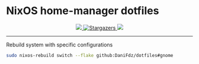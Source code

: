 # NixOS home-manager dotfiles

<p align="center">
    <a href="https://nixos.org/">
        <img src="https://img.shields.io/badge/NixOS-23.05-informational.svg?style=for-the-badge&logo=nixos&color=F2CDCD&logoColor=D9E0EE&labelColor=302D41">
    </a>
    <a href="https://github.com/ryan4yin/nix-config/stargazers">
		<img alt="Stargazers" src="https://img.shields.io/github/stars/DaniFdz/dotfiles?style=for-the-badge&logo=starship&color=C9CBFF&logoColor=D9E0EE&labelColor=302D41">
	</a>
    <img src="https://img.shields.io/static/v1?label=Nix&message=Works on my machine&style=for-the-badge&logo=linux&color=ADC6F2&logoColor=D9E0EE&labelColor=302D41"/>
</p>

---

Rebuild system with specific configurations
```bash
sudo nixos-rebuild switch --flake github:DaniFdz/dotfiles#gnome
```
